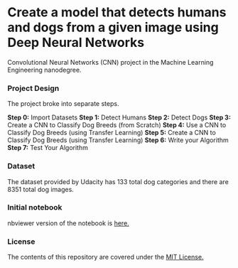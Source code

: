# Create a model that detects humans and dogs from a given image using Deep Neural Networks

Convolutional Neural Networks (CNN) project in the Machine Learning Engineering nanodegree.


### Project Design
The project broke into separate steps. 

**Step 0:** Import Datasets
**Step 1:** Detect Humans
**Step 2:** Detect Dogs
**Step 3:** Create a CNN to Classify Dog Breeds (from Scratch)
**Step 4:** Use a CNN to Classify Dog Breeds (using Transfer Learning)
**Step 5:** Create a CNN to Classify Dog Breeds (using Transfer Learning)
**Step 6:** Write your Algorithm
**Step 7:** Test Your Algorithm

### Dataset
The dataset provided by Udacity has 133 total dog categories and there are 8351 total dog images.

### Initial notebook
nbviewer version of the notebook is [here.][3]

### License
The contents of this repository are covered under the [MIT License.][4]


[3]: https://github.com/numanyilmaz/dog-project/blob/master/dog_app.ipynb
[4]: https://github.com/numanyilmaz/dog-project/blob/master/LICENSE

